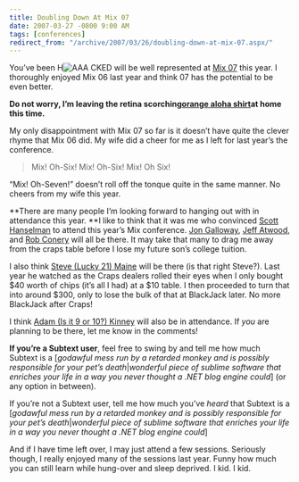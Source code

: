 ```yaml
---
title: Doubling Down At Mix 07
date: 2007-03-27 -0800 9:00 AM
tags: [conferences]
redirect_from: "/archive/2007/03/26/doubling-down-at-mix-07.aspx/"
---
```


You’ve been
H![AAA](https://haacked.com/images/haacked_com/WindowsLiveWriter/DoublingDownAtMix07_10E98/fun_cards%5B5%5D.jpg)
CKED will be well represented at [Mix
07](http://visitmix.com/ "Mix 07 website") this year. I thoroughly
enjoyed Mix 06 last year and think 07 has the potential to be even
better.

**Do not worry, I’m leaving the retina scorching**[**orange aloha
shirt**](https://haacked.com/archive/2006/03/15/SeeYouAtMix06.aspx "See You At Mix 06")**at
home this time.**

My only disappointment with Mix 07 so far is it doesn’t have quite the
clever rhyme that Mix 06 did. My wife did a cheer for me as I left for
last year’s the conference.

> Mix! Oh-Six! Mix! Oh-Six! Mix! Oh Six!

“Mix! Oh-Seven!” doesn’t roll off the tonque quite in the same manner.
No cheers from my wife this year.

**There are many people I’m looking forward to hanging out with in
attendance this year. **I like to think that it was me who convinced
[Scott Hanselman](http://hanselman.com/blog/ "Scott Hanselman") to
attend this year’s Mix conference. [Jon
Galloway](http://weblogs.asp.net/jgalloway/ "Jon Galloway"), [Jeff
Atwood](http://codinghorror.com/blog/ "CodingHorror blog"), and [Rob
Conery](http://blog.wekeroad.com/ "Rob Conery’s Blog") will all be
there. It may take that many to drag me away from the craps table before
I lose my future son’s college tuition.

I also think [Steve (Lucky 21)
Maine](http://hyperthink.net/blog/ "Steve Maine") will be there (is that
right Steve?). Last year he watched as the Craps dealers rolled their
eyes when I only bought \$40 worth of chips (it’s all I had) at a \$10
table. I then proceeded to turn that into around \$300, only to lose the
bulk of that at BlackJack later. No more BlackJack after Craps!

I think [Adam (Is it 9 or 10?)
Kinney](http://adamkinney.com/ "Adam Kinney") will also be in
attendance. If *you* are planning to be there, let me know in the
comments!

**If you’re a
Subtext user**,
feel free to swing by and tell me how much Subtext is a [*godawful mess
run by a retarded monkey and is possibly responsible for your pet’s
death*|*wonderful piece of sublime software that enriches your life in a
way you never thought a .NET blog engine could*] (or any option in
between).

If you’re not a Subtext user, tell me how much you’ve *heard* that
Subtext is a [*godawful mess run by a retarded monkey and is possibly
responsible for your pet’s death*|*wonderful piece of sublime software
that enriches your life in a way you never thought a .NET blog engine
could*]

And if I have time left over, I may just attend a few sessions.
Seriously though, I really enjoyed many of the sessions last year. Funny
how much you can still learn while hung-over and sleep deprived. I kid.
I kid.

